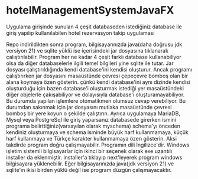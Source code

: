 # hotelManagementSystemJavaFX
Uygulama girişinde sunulan 4 çeşit databaseden istediğiniz database ile giriş yapılıp kullanılabilen hotel rezervasyon takip uygulaması

Repo indirildikten sonra program, bilgisayarınızda java(daha doğrusu jdk versiyon 21) ve sqlite yüklü ise içerisindeki jar dosyasına tıklanarak çalıştırılabilir. 
Program her ne kadar 4 çeşit farklı database kullanabiliyor olsa da diğer databaselerle ilgili temel bilgileri yine sqlite ile tutar.
Jar dosyası çalıştırıldığında kendi database'ini kendisi oluşturur. 
Ancak programı çalıştırırken jar dosyasını masaüstünde çevresi çepeçevre bomboş olan bir alana koymaya özen gösterin. 
çünkü kendi database'ini aynı dizinde kendisi oluşturduğu için bazen database'i oluşturmak istediği yer masaüstündeki 
diğer objelerle çakışabiliyor ve dolayısıyla database'i oluşturamayabiliyor.
Bu durumda yapılan işlemlere otomatikmen olumsuz cevap verebiliyor. 
Bu durumdan sakınmak için jar dosyasını mutlaka masaüstünde çevresi bomboş bir yere koyun o şekilde çalıştırın.
Ayrıca uygulamaya MariaDB, Mysql veya PostgreSql ile giriş yaparsanız databasede girerken ismini programa belirttiğiniz(varsayılan olarak myschema) schema'yı önceden kendiniz oluşturmaya ve schema isminde büyük harf kullanmamaya, küçük harf kullanmaya ve Türkçe karakter kullanmamaya özen gösterin.
Aksi takdirde program doğru çalışmayabilir.
Programın dili İngilizce'dir.
Windows işletim sistemli bilgisayarlar için ikinci bir seçenek olarak exe uzantılı installer da eklenmiştir.
installer'a tıklayıp next'leyerek program windows bilgisayara yüklenebilir. 
Eğer bilgisayarınızda java(jdk versiyon 21) ve sqlite'ın ikisi birden yüklü değil ise program düzgün çalışmayacaktır.

